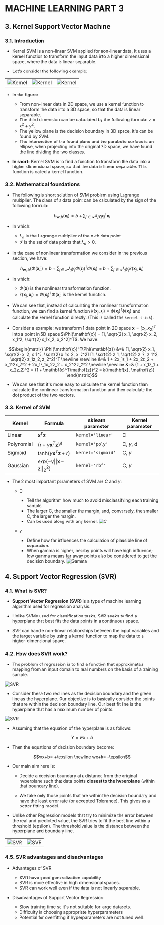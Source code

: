 # **MACHINE LEARNING PART 3**

## **3. Kernel Support Vector Machine**

### **3.1. Introduction**

- Kernel SVM is a non-linear SVM applied for non-linear data, It uses a kernel function to transform the input data into a higher dimensional space, where the data is linear separable.

- Let's consider the following example:

||||
|--|--|--|
|![Kernel](https://machinelearningcoban.com/assets/21_kernelsvm/5.png) | ![Kernel](https://machinelearningcoban.com/assets/21_kernelsvm/4.png) | ![Kernel](https://machinelearningcoban.com/assets/21_kernelsvm/6.png) |

- In the figure:
  - From non-linear data in 2D space, we use a kernel function to transform the data into a 3D space, so that the data is linear separable.
  - The third dimension can be calculated by the following formula: $`z = x^2 + y^2`$.
  - The yellow plane is the decision boundary in 3D space, it's can be found by SVM.
  - The intersection of the found plane and the parabolic surface is an ellipse, when projecting into the original 2D space, we have found the line dividing the two classes.

- **In short:** Kernel SVM is to find a function to transform the data into a higher dimensional space, so that the data is linear separable. This function is called a kernel function.

### **3.2. Mathematical foundations**

- The following is short solution of SVM problem using Lagrange multiplier. The class of a data point can be calculated by the sign of the following formula:

```math
h_{\mathbf{w}, b}(\mathbf{x}_i) = b + \sum_{j\in \mathcal{S}} \lambda_j y_j \mathbf{x}_{j}^{\intercal} \mathbf{x}_i
```

- In which:
  - $`\lambda_n`$ is the Lagrange multiplier of the n-th data point.
  - $`\mathcal{S}`$ is the set of data points that $`\lambda_n > 0`$.

- In the case of nonlinear transformation we consider in the previous section, we have:

```math
h_{\mathbf{w}, b}(\Phi(\mathbf{x}_i))  =  b + \sum_{j\in \mathcal{S}} \lambda_j y_j \Phi(\mathbf{x}_{j})^{\intercal} \Phi(\mathbf{x}_i) = b + \sum_{j\in \mathcal{S}} \lambda_j y_j k(\mathbf{x}_{j}, \mathbf{x}_i)
```

- In which:
  - $`\Phi(\mathbf{x})`$ is the nonlinear transformation function.
  - $`k(\mathbf{x}_{j}, \mathbf{x}_i) = \Phi(\mathbf{x}_{j})^{\intercal} \Phi(\mathbf{x}_i)`$ is the kernel function.

- We can see that, instead of calculating the nonlinear transformation function, we can find a kernel function $`k(\mathbf{x}_{j}, \mathbf{x}_i) = \phi(\mathbf{x}_{j})^{\intercal} \phi(\mathbf{x}_i)`$ and calculate the kernel function directly. (This is called the `kernel trick`).

- Consider a example: we transform 1 data point in 2D space $`\mathbf{x} = [x_1, x_2]^T`$ into a point in 5D space $`\Phi(\mathbf{x}) = [1, \sqrt{2} x_1, \sqrt{2} x_2, x_1^2, \sqrt{2} x_1x_2, x_2^2]^T`$. We have:

```math
\begin{matrix}
\Phi(\mathbf{x})^T\Phi(\mathbf{z}) &=& [1, \sqrt{2} x_1, \sqrt{2} x_2, x_1^2, \sqrt{2} x_1x_2, x_2^2] [1, \sqrt{2} z_1, \sqrt{2} z_2, z_1^2, \sqrt{2} z_1z_2, z_2^2]^T \newline
\newline
&=& 1 + 2x_1z_1 + 2x_2z_2 + x_1^2x_2^2 + 2x_1z_1x_2z_2 + x_2^2z_2^2 \newline
\newline
&=& (1 + x_1z_1 + x_2z_2)^2 = (1 + \mathbf{x}^T\mathbf{z})^2 = k(\mathbf{x}, \mathbf{z})
\end{matrix}
```

- We can see that it's more easy to calculate the kernel function than calculate the nonlinear transformation function and then calculate the dot product of the two vectors.

### **3.3. Kernel of SVM**

|Kernel|Formula|sklearn parameter|Kernel parameter|
|--|--|--|--|
|Linear| $`\mathbf{x}^T\mathbf{z}`$ | `kernel='linear'` | C |
|Polynomial| $`(r + \gamma \mathbf{x}^T\mathbf{z})^d`$ | `kernel='poly'` | C, $`\gamma`$, d|
|Sigmoid| $`\text{tanh}(\gamma \mathbf{x}^T\mathbf{z} + r)`$ | `kernel='sigmoid'` | C, $`\gamma`$|
|Gaussian| $`exp(-\gamma \|\|\mathbf{x} - \mathbf{z}\|\|_2^2)`$ | `kernel='rbf'` | C, $`\gamma`$ |

- The 2 most important parameters of SVM are $`C`$ and $`\gamma`$:
  - C
    - Tell the algorithm how much to avoid misclassifying each training sample.
    - The larger C, the smaller the margin, and, conversely, the smaller C, the larger the margin.
    - Can be used along with any kernel.
![C](https://s3.stackabuse.com/media/articles/understanding-svm-hyperparameters-1.png)

  - $`\gamma`$
    - Define how far influences the calculation of plausible line of separation.
    - When gamma is higher, nearby points will have high influence; low gamma means far away points also be considered to get the decision boundary.
![Gamma](https://miro.medium.com/max/1713/1*6HVomcqW7BWuZ2vvGOEptw.png)

## **4. Support Vector Regression (SVR)**

### **4.1. What is SVR?**

- **Support Vector Regression (SVR)** is a type of machine learning algorithm used for regression analysis.

- Unlike SVMs used for classification tasks, SVR seeks to find a hyperplane that best fits the data points in a continuous space.

- SVR can handle non-linear relationships between the input variables and the target variable by using a kernel function to map the data to a higher-dimensional space.

### **4.2. How does SVR work?**

- The problem of regression is to find a function that approximates mapping from an input domain to real numbers on the basis of a training sample.

![SVR](https://cdn.analyticsvidhya.com/wp-content/uploads/2020/03/SVR1.png)

- Consider these two red lines as the decision boundary and the green line as the hyperplane. Our objective is to basically consider the points that are within the decision boundary line. Our best fit line is the hyperplane that has a maximum number of points.

![SVR](https://miro.medium.com/v2/resize:fit:720/format:webp/1*rs0EfF8RPVpgA-EfgAq85g.jpeg)

- Assuming that the equation of the hyperplane is as follows:

```math
Y = wx+b
```

- Then the equations of decision boundary become:

```math
wx+b= +\epsilon
\newline
wx+b= -\epsilon
```

- Our main aim here is:
  - Decide a decision boundary at $`\epsilon`$ distance from the original hyperplane such that data points **closest to the hyperplane** (within that boundary line).

  - We take only those points that are within the decision boundary and have the least error rate (or accepted Tolerance). This gives us a better fitting model.

- Unlike other Regression models that try to minimize the error between the real and predicted value, the SVR tries to fit the best line within a threshold  (epsilon). The threshold value is the distance between the hyperplane and boundary line.

|||
|---|---|
| ![SVR](https://www.saedsayad.com/images/SVR_1.png) | ![SVR](https://www.saedsayad.com/images/SVR_2.png) |

### **4.5. SVR advantages and disadvantages**

- Advantages of SVR
  - SVR have good generalization capability
  - SVR is more effective in high dimensional spaces.
  - SVR can work well even if the data is not linearly separable.

- Disadvantages of Support Vector Regression
  - Slow training time so it's not suitable for large datasets.
  - Difficulty in choosing appropriate hyperparameters.
  - Potential for overfitting if hyperparameters are not tuned well.
